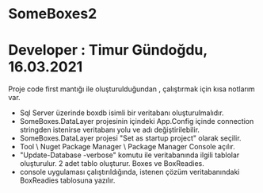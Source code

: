 # SomeBoxes2

# Developer : Timur Gündoğdu, 16.03.2021

Proje code first mantığı ile oluşturulduğundan , çalıştırmak için kısa notlarım var. 

- Sql Server üzerinde boxdb isimli bir veritabanı oluşturulmalıdır.
- SomeBoxes.DataLayer projesinin içindeki App.Config içinde connection stringden istenirse veritabanı yolu ve adı değiştirilebilir.
- SomeBoxes.DataLayer projesi "Set as startup project" olarak seçilir.
- Tool \ Nuget Package Manager \ Package Manager Console açılır.
- "Update-Database -verbose" komutu ile veritabanında ilgili tablolar oluşturulur. 2 adet tablo oluşturur. Boxes ve BoxReadies.
- console uygulaması çalıştırıldığında, istenen çözüm veritabanındaki BoxReadies tablosuna yazılır.
